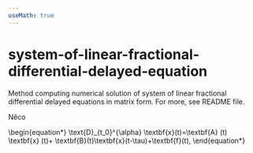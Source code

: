 ```yaml
---
useMath: true
---
```


# system-of-linear-fractional-differential-delayed-equation
Method computing numerical solution of system of linear fractional differential delayed equations in matrix form. For more, see README file.

Něco

\begin{equation*}
    \text{D}_{t_0}^{\alpha} \textbf{x}(t)=\textbf{A} (t) \textbf{x} (t)+ \textbf{B}(t)\textbf{x}(t-\tau)+\textbf{f}(t),
\end{equation*}
